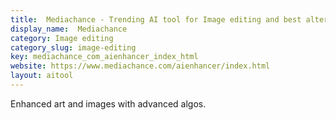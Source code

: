 ```yaml
---
title:  Mediachance - Trending AI tool for Image editing and best alternatives
display_name:  Mediachance
category: Image editing
category_slug: image-editing
key: mediachance_com_aienhancer_index_html
website: https://www.mediachance.com/aienhancer/index.html
layout: aitool
---
```


Enhanced art and images with advanced algos.
